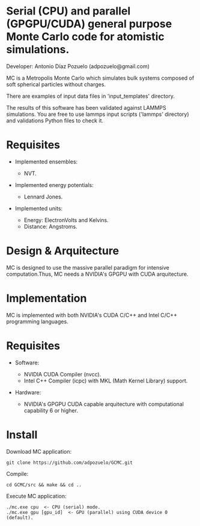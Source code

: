 Serial (CPU) and parallel (GPGPU/CUDA) general purpose Monte Carlo
code for atomistic simulations.
===========

<p> Developer: Antonio Díaz Pozuelo (adpozuelo@gmail.com) </p>

<p> MC is a Metropolis Monte Carlo which simulates bulk systems composed of soft spherical particles without charges. </p>

<p> There are examples of input data files in 'input_templates' directory. </p>

<p> The results of this software has been validated against LAMMPS simulations. You are free to use lammps input scripts ('lammps' directory) and validations Python files to check it. </p>

Requisites
==========

- Implemented ensembles:

  * NVT.

- Implemented energy potentials:

  * Lennard Jones.

- Implemented units:

  * Energy: ElectronVolts and Kelvins.
  * Distance: Angstroms.

Design & Arquitecture
==========

MC is designed to use the massive parallel paradigm for intensive computation.Thus, MC needs a NVIDIA's GPGPU with CUDA arquitecture.

Implementation
==========
MC is implemented with both NVIDIA's CUDA C/C++ and Intel C/C++ programming languages.

Requisites
==========

- Software:

  * NVIDIA CUDA Compiler (nvcc).
  * Intel C++ Compiler (icpc) with MKL (Math Kernel Library) support.

- Hardware:

  * NVIDIA's GPGPU CUDA capable arquitecture with computational capability 6 or higher.

Install
=======

<p> Download MC application: </p>

	git clone https://github.com/adpozuelo/GCMC.git 

<p> Compile</b>: </p>

	cd GCMC/src && make && cd ..

<p> Execute MC application: </p>

	./mc.exe cpu  <- CPU (serial) mode.
	./mc.exe gpu [gpu_id]  <- GPU (parallel) using CUDA device 0 (default).
